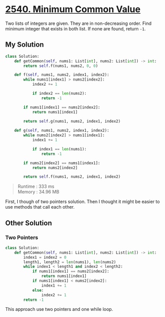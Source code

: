 # [2540. Minimum Common Value](https://leetcode.com/problems/minimum-common-value/?envType=daily-question&envId=2024-03-09)

Two lists of integers are given. They are in non-decreasing order. Find minimum integer that exists in both list. If none are found, return `-1`.

## My Solution

```python
class Solution:
    def getCommon(self, nums1: List[int], nums2: List[int]) -> int:
        return self.f(nums1, nums2, 0, 0)

    def f(self, nums1, nums2, index1, index2):
        while nums1[index1] > nums2[index2]:
            index2 += 1

            if index2 == len(nums2):
                return -1

        if nums1[index1] == nums2[index2]:
            return nums1[index1]
        
        return self.g(nums1, nums2, index1, index2)

    def g(self, nums1, nums2, index1, index2):
        while nums2[index2] > nums1[index1]:
            index1 += 1

            if index1 == len(nums1):
                return -1

        if nums2[index2] == nums1[index1]:
            return nums2[index2]

        return self.f(nums1, nums2, index1, index2)

```

> Runtime : 333 ms  
> Memory : 34.96 MB

First, I though of two pointers solution. Then I thought it might be easier to use methods that call each other.

## Other Solution

### Two Pointers

```python
class Solution:
    def getCommon(self, nums1: List[int], nums2: List[int]) -> int:
        index1 = index2 = 0
        length1, length2 = len(nums1), len(nums2)
        while index1 < length1 and index2 < length2:
            if nums1[index1] == nums2[index2]:
                return nums1[index1]
            if nums1[index1] < nums2[index2]:
                index1 += 1
            else:
                index2 += 1
        return -1

```

This approach use two pointers and one while loop. 
